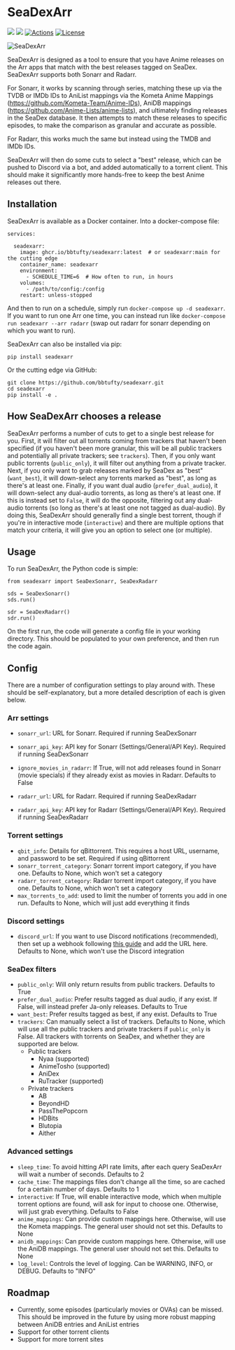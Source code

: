 # SeaDexArr

[![](https://img.shields.io/pypi/v/seadexarr.svg?label=PyPI&style=flat-square)](https://pypi.org/pypi/seadexarr/)
[![](https://img.shields.io/pypi/pyversions/seadexarr.svg?label=Python&color=yellow&style=flat-square)](https://pypi.org/pypi/seadexarr/)
[![Actions](https://img.shields.io/github/actions/workflow/status/bbtufty/seadexarr/build.yaml?branch=main&style=flat-square)](https://github.com/bbtufty/seadexarr/actions)
[![License](https://img.shields.io/badge/license-GNUv3-blue.svg?label=License&style=flat-square)](LICENSE)

![SeaDexArr](example_post.png)

SeaDexArr is designed as a tool to ensure that you have Anime releases on the Arr apps that match with the best 
releases tagged on SeaDex. SeaDexArr supports both Sonarr and Radarr.

For Sonarr, it works by scanning through series, matching these up via the TVDB or IMDb IDs to AniList 
mappings via the Kometa Anime Mappings (https://github.com/Kometa-Team/Anime-IDs), AniDB mappings 
(https://github.com/Anime-Lists/anime-lists), and ultimately finding releases in the SeaDex database. It then
attempts to match these releases to specific episodes, to make the comparison as granular and accurate as possible.

For Radarr, this works much the same but instead using the TMDB and IMDb IDs.

SeaDexArr will then do some cuts to select a "best" release, which can be pushed to Discord via a bot, and added
automatically to a torrent client. This should make it significantly more hands-free to keep the best Anime releases 
out there.

## Installation

SeaDexArr is available as a Docker container. Into a docker-compose file:

```
services:

  seadexarr:
    image: ghcr.io/bbtufty/seadexarr:latest  # or seadexarr:main for the cutting edge
    container_name: seadexarr
    environment: 
      - SCHEDULE_TIME=6  # How often to run, in hours
    volumes:
      - /path/to/config:/config
    restart: unless-stopped
```

And then to run on a schedule, simply run `docker-compose up -d seadexarr`. If you want to run one Arr one time, you 
can instead run like `docker-compose run seadexarr --arr radarr` (swap out radarr for sonarr depending on which you
want to run).

SeaDexArr can also be installed via pip:

```
pip install seadexarr
```

Or the cutting edge via GitHub:

```
git clone https://github.com/bbtufty/seadexarr.git
cd seadexarr
pip install -e .
```

## How SeaDexArr chooses a release

SeaDexArr performs a number of cuts to get to a single best release for you. First, it will filter out all torrents
coming from trackers that haven't been specified (if you haven't been more granular, this will be all public trackers
and potentially all private trackers; see ``trackers``). Then, if you only want public torrents (``public_only``), it
will filter out anything from a private tracker. Next, if you only want to grab releases marked by SeaDex as "best"
(``want_best``), it will down-select any torrents marked as "best", as long as there's at least one. Finally, if
you want dual audio (``prefer_dual_audio``), it will down-select any dual-audio torrents, as long as there's at least
one. If this is instead set to ``False``, it will do the opposite, filtering out any dual-audio torrents (so long
as there's at least one not tagged as dual-audio). By doing this, SeaDexArr should generally find a single best
torrent, though if you're in interactive mode (``interactive``) and there are multiple options that match your
criteria, it will give you an option to select one (or multiple).

## Usage

To run SeaDexArr, the Python code is simple:

```
from seadexarr import SeaDexSonarr, SeaDexRadarr

sds = SeaDexSonarr()
sds.run()

sdr = SeaDexRadarr()
sdr.run()
```

On the first run, the code will generate a config file in your working directory. This should be populated to your own 
preference, and then run the code again.

## Config

There are a number of configuration settings to play around with. These should be self-explanatory, but a more detailed
description of each is given below.

### Arr settings

- `sonarr_url`: URL for Sonarr. Required if running SeaDexSonarr
- `sonarr_api_key`: API key for Sonarr (Settings/General/API Key). Required if running SeaDexSonarr
- `ignore_movies_in_radarr`: If True, will not add releases found in Sonarr (movie specials) if they already
  exist as movies in Radarr. Defaults to False

- `radarr_url`: URL for Radarr. Required if running SeaDexRadarr
- `radarr_api_key`: API key for Radarr (Settings/General/API Key). Required if running SeaDexRadarr

### Torrent settings

- `qbit_info`: Details for qBittorrent. This requires a host URL, username, and password to be set. 
   Required if using qBittorrent
- `sonarr_torrent_category`: Sonarr torrent import category, if you have one. Defaults to None, which won't 
   set a category
- `radarr_torrent_category`: Radarr torrent import category, if you have one. Defaults to None, which won't 
   set a category
- `max_torrents_to_add`: used to limit the number of torrents you add in one run. Defaults to None, which 
   will just add everything it finds

### Discord settings

- `discord_url`: If you want to use Discord notifications (recommended), then set up a webhook following 
   [this guide](https://support.discord.com/hc/en-us/articles/228383668-Intro-to-Webhooks) and add the URL
   here. Defaults to None, which won't use the Discord integration

### SeaDex filters

- `public_only`: Will only return results from public trackers. Defaults to True
- `prefer_dual_audio`: Prefer results tagged as dual audio, if any exist. If False, will instead prefer Ja-only 
  releases. Defaults to True
- `want_best`: Prefer results tagged as best, if any exist. Defaults to True
- `trackers`: Can manually select a list of trackers. Defaults to None, which will use all the 
  public trackers and private trackers if `public_only` is False. All trackers with torrents on SeaDex, and whether 
  they are supported are below.
  - Public trackers
    - Nyaa (supported)
    - AnimeTosho (supported)
    - AniDex
    - RuTracker (supported)
  - Private trackers
    - AB
    - BeyondHD
    - PassThePopcorn
    - HDBits
    - Blutopia
    - Aither

### Advanced settings

- `sleep_time`: To avoid hitting API rate limits, after each query SeaDexArr will wait a number 
   of seconds. Defaults to 2
- `cache_time`: The mappings files don't change all the time, so are cached for a certain number
   of days. Defaults to 1
- `interactive`: If True, will enable interactive mode, which when multiple torrent options are
   found, will ask for input to choose one. Otherwise, will just grab everything. Defaults to False
- `anime_mappings`: Can provide custom mappings here. Otherwise, will use the Kometa mappings.
  The general user should not set this. Defaults to None
- `anidb_mappings`: Can provide custom mappings here. Otherwise, will use the AniDB mappings.
  The general user should not set this. Defaults to None
- `log_level`: Controls the level of logging. Can be WARNING, INFO, or DEBUG. Defaults to "INFO"

## Roadmap

- Currently, some episodes (particularly movies or OVAs) can be missed. This should be improved in the future by using
  more robust mapping between AniDB entries and AniList entries
- Support for other torrent clients
- Support for more torrent sites
